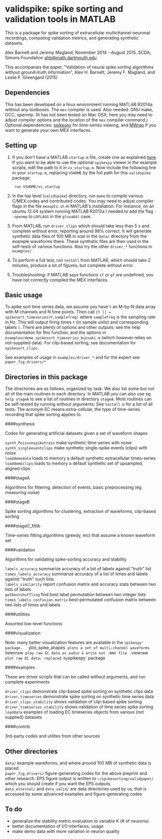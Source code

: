 # validspike: spike sorting and validation tools in MATLAB

This is a package for spike sorting of extracellular multichannel neuronal recordings, computing validation metrics, and generating synthetic datasets.

  Alex Barnett and Jeremy Magland, November 2014 - August 2015, SCDA, Simons Foundation
  ahb@math.dartmouth.edu

This accompanies the paper, "Validation of neural spike sorting algorithms without ground-truth information", Alex H. Barnett, Jeremy F. Magland, and Leslie F. Greengard (2015)

## Dependencies

This has been developed on a linux environment running MATLAB R2014a without any toolboxes.
The `mex` compiler is used. Also needed: GNU make, GCC, openmp.
(It has not been tested on Mac OSX; here you may need to adjust compiler options and the location of the `mex` compiler command.)
Optional dependencies: [spikespy](https://github.com/magland/spikespy) for time-series viewing, and
[MWrap](http://www.cs.cornell.edu/~bindel/sw/mwrap/) if you want to generate your own MEX interfaces.

## Setting up

1. If you don't have a MATLAB `startup.m` file, create one as explained [here](http://www.mathworks.com/help/matlab/ref/startup.html). If you want to be able to use the optional `spikespy` viewer in the example scripts, edit the path to it in `vs_startup.m`. Now include the following line in your `startup.m`, replacing `VSHOME` by the full path for this `validspike` package:

        run VSHOME/vs_startup

1. In the top level (`validspike`) directory, run `make` to compile various C/MEX codes and contributed codes. You may need to adjust compiler flags in the file `mexopts.sh` in MATLAB's installation. For instance, on an ubuntu 12.04 system running MATLAB R2012a I needed to add the flag `--openmp` to `LDFLAGS` in the `glnxa64)` case.

1. From MATLAB, run `driver_clips` which should take less than 5 s and complete without error, reporting around 98% correct. It will generate synthetic data files of 100 MB in size in the `data/` directory from the example waveforms there. These synthetic files are then used in the self-tests of various functions. Also try the other `driver_*` functions in `examples/`

1. To perform a full test, run `testall` from MATLAB, which should take 2 minutes, produce a lot of figures, but complete without error.

1. Troubleshooting: if MATLAB says functions `sf` or `gf` are undefined, you have not correctly compiled the MEX interfaces.

## Basic usage

To spike sort time series data, we assume you have `Y` an M-by-N data array with M channels and N time points. Then call `[t l] = spikesort_timeseries(Y,samplefreq)` where `samplefreq` is the sampling rate in Hz. This will output firing times `t` (in sample units) and corresponding labels `l`. There are plenty of options and other outputs; see the help documentation for this function, and the options in `examples/demo_spikesort_timeseries_buzsaki.m` (which however relies on not-supplied data). For clip-based sorting, see documentation for `spikesort_clips`.

See examples of usage in `examples/driver_*` and for the expert see `paper_fig_drivers/*`


## Directories in this package

The directories are as follows, organized by task. We also list some but not all of the main routines in each directory.
In MATLAB you can also use eg `help stageA` to see a list of routines in directory `stageA`.
Most routines can be self-tested by running without arguments. See `testall.m` for a list of all tests.
The acronym EC means extra-cellular, the type of time-series recording that spike sorting
applies to.

####synthesis

Codes for generating artificial datasets given a set of waveform shapes

`synth_Poissonspiketrain` make synthetic time-series with noise  
`synth_singleeventclips`  make synthetic single-spike events (clips) with noise  
`loaddemodata`  loads to memory a default synthetic extracellular times-series  
`loaddemoclips` loads to memory a default synthetic set of upsampled, aligned clips  


####stageA

Algorithms for filtering, detection of events, basic preprocessing (eg measuring noise)

####stageB

Spike sorting algorithms for clustering, extraction of waveforms, clip-based sorting

####stageC_fitlib

Time-series fitting algorithms (greedy, etc) that assume a known waveform set

####validation

Algorithms for validating spike-sorting accuracy and stability

`labels_accuracy`    summarize accuracy of a list of labels against "truth" list  
`times_labels_accuracy`    summarize accuracy of a list of times and labels against "truth" such lists  
`labels_similarity`  report confusion matrix and accuracy stats between two lists of labels  
`getbestshuffling`  find best label permutation between two integer lists  
`times_labels_confusion_matrix`  best-permutated confusion matrix between two lists of times and labels  

####utilities

Assorted low-level functions  

####visualization

Note: many better visualization features are available in the `spikespy' package.  
`plot_spike_shapes`  plots a set of multi-channel waveforms  
`listenraw`  play raw EC data as audio & write out .WAV file  
`viewraw`  plot raw EC data; replaced by `spikespy` package

####examples

These are driver scripts that can be called without arguments, and run complete experiments

`driver_clips`  demonstrate clip-based spike sorting on synthetic clips data  
`driver_timeseries`  demonstrate spike sorting on synthetic time series data  
`driver_clips_stability`  shows validation of clip-based spike sorting  
`driver_timeseries_stability`  shows validation of time series spike sorting  
`loaddata`  examples of loading EC timeseries objects from various (not supplied) datasets  

####contrib

3rd-party codes and utilites from other sources

## Other directories

`data/`  example waveforms, and where around 100 MB of synthetic data is placed  
`paper_fig_drivers/` figure-generating codes for the above preprint and other research. EPS figure output is written to `~/spikesorting/validpaper/` which you should create if you want the EPS outputs.  
`data_external/` and `data_valid/`  are data directories used by us, that is accessed by some advanced examples and figure-generating codes  

## To do

* generalize the stability metric evaluation to variable K (# of neurons)
* better documentation of I/O interfaces, usage
* make demo data with more variation in neuron quality
